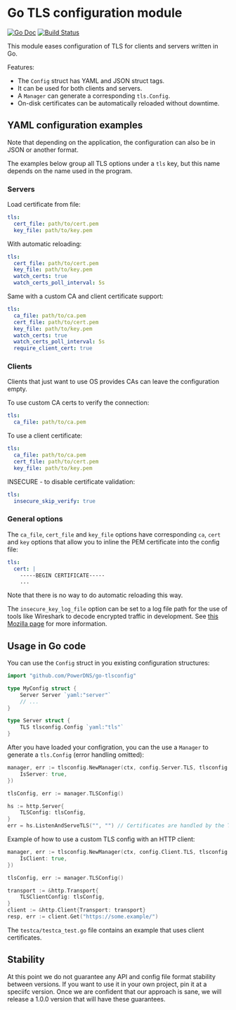 # Go TLS configuration module

[![Go Doc](https://godoc.org/github.com/PowerDNS/go-tlsconfig?status.svg)](http://godoc.org/github.com/PowerDNS/go-tlsconfig)
[![Build Status](https://travis-ci.org/PowerDNS/go-tlsconfig.svg?branch=master)](https://travis-ci.org/PowerDNS/go-tlsconfig)

This module eases configuration of TLS for clients and servers written in Go.

Features:

- The `Config` struct has YAML and JSON struct tags.
- It can be used for both clients and servers.
- A `Manager` can generate a corresponding `tls.Config`.
- On-disk certificates can be automatically reloaded without downtime.

## YAML configuration examples

Note that depending on the application, the configuration can also be in JSON or another format.

The examples below group all TLS options under a `tls` key, but this name depends on the name used in the program.

### Servers

Load certificate from file:

```yaml
tls:
  cert_file: path/to/cert.pem
  key_file: path/to/key.pem
```

With automatic reloading:

```yaml
tls:
  cert_file: path/to/cert.pem
  key_file: path/to/key.pem
  watch_certs: true
  watch_certs_poll_interval: 5s
```

Same with a custom CA and client certificate support:

```yaml
tls:
  ca_file: path/to/ca.pem
  cert_file: path/to/cert.pem
  key_file: path/to/key.pem
  watch_certs: true
  watch_certs_poll_interval: 5s
  require_client_cert: true
```

### Clients

Clients that just want to use OS provides CAs can leave the configuration empty.

To use custom CA certs to verify the connection:

```yaml
tls:
  ca_file: path/to/ca.pem
```

To use a client certificate:

```yaml
tls:
  ca_file: path/to/ca.pem
  cert_file: path/to/cert.pem
  key_file: path/to/key.pem
```

INSECURE - to disable certificate validation:


```yaml
tls:
  insecure_skip_verify: true
``` 

### General options

The `ca_file`, `cert_file` and `key_file` options have corresponding `ca`, `cert` and `key` options that allow
you to inline the PEM certificate into the config file:

```yaml
tls:
  cert: |
    -----BEGIN CERTIFICATE-----
    ...
```

Note that there is no way to do automatic reloading this way.

The `insecure_key_log_file` option can be set to a log file path for the use of tools like Wireshark to decode encrypted traffic in development.
See [this Mozilla page](https://developer.mozilla.org/en-US/docs/Mozilla/Projects/NSS/Key_Log_Format) for more information. 


## Usage in Go code

You can use the `Config` struct in you existing configuration structures:

```go
import "github.com/PowerDNS/go-tlsconfig"

type MyConfig struct {
	Server Server `yaml:"server"`
	// ...
}

type Server struct {
	TLS tlsconfig.Config `yaml:"tls"`
}
```

After you have loaded your configration, you can the use a `Manager` to generate a `tls.Config` (error handling omitted):

```go
manager, err := tlsconfig.NewManager(ctx, config.Server.TLS, tlsconfig.Options{
	IsServer: true,
})

tlsConfig, err := manager.TLSConfig()

hs := http.Server{
	TLSConfig: tlsConfig,
}
err = hs.ListenAndServeTLS("", "") // Certificates are handled by the TLSConfig
```

Example of how to use a custom TLS config with an HTTP client:

```go
manager, err := tlsconfig.NewManager(ctx, config.Client.TLS, tlsconfig.Options{
	IsClient: true,
})

tlsConfig, err := manager.TLSConfig()

transport := &http.Transport{
	TLSClientConfig: tlsConfig,
}
client := &http.Client{Transport: transport}
resp, err := client.Get("https://some.example/")
```

The `testca/testca_test.go` file contains an example that uses client certificates.

## Stability

At this point we do not guarantee any API and config file format stability between versions. If you want to use it in your own project,
pin it at a speciifc version. Once we are confident that our approach is sane, we will release a 1.0.0 version that will have these
guarantees.


